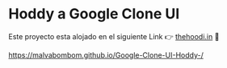 # Hoddy a Google Clone UI

Este proyecto esta alojado en el siguiente Link 👉 [thehoodi.in](https://malvabombom.github.io/Google-Clone-UI-Hoddy-/) 🎉


https://malvabombom.github.io/Google-Clone-UI-Hoddy-/
